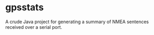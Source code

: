 # gpsstats
A crude Java project for generating a summary of NMEA sentences received over a serial port.
